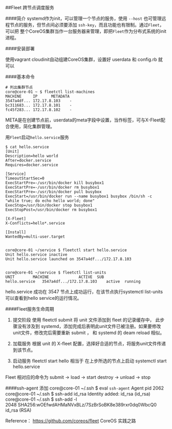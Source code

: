 ##Fleet 跨节点调度服务

####简介
systemd作为init，可以管理一个节点的服务，使用 `--host` 也可管理远程节点的服务，但节点间必须要添加 `ssh-key`，而且功能也有限制。通过`Fleet`，可以把 整个CoreOS集群当作一台服务器来管理，即把`Fleet`作为分布式系统的init进程。


####安装部署

使用vagrant cloudinit自动组建CoreOS集群，设置好 userdata 和 config.rb 就可以

####基本命令

	# 列出集群节点
	core@core-01 ~ $ fleetctl list-machines
	MACHINE		IP		METADATA
	3547a4df...	172.17.8.103	-
	bc311683...	172.17.8.101	-
	fc45f283...	172.17.8.102	-


META是在创建节点前，userdata的meta字段中设置，当作标签，可与X-Fleet配合使用，简化集群管理。


用`Fleet`启动`hello.service`服务

	$ cat hello.service
	[Unit]
	Description=hello world
	After=docker.service
	Requires=docker.service
	
	[Service]
	TimeoutStartSec=0
	ExecStartPre=-/usr/bin/docker kill busybox1
	ExecStartPre=-/usr/bin/docker rm busybox1
	ExecStartPre=-/usr/bin/docker pull busybox
	ExecStart=/usr/bin/docker run --name busybox1 busybox /bin/sh -c "while true; do echo hello world; done"
	ExecStop=/usr/bin/docker stop busybox1
	ExecStopPost=/usr/bin/docker rm busybox1
	
	[X-Fleet]
	X-Conflicts=hello*.service
	
	[Install]
	WantedBy=multi-user.target
	

	core@core-01 ~/service $ fleetctl start hello.service 
	Unit hello.service inactive
	Unit hello.service launched on 3547a4df.../172.17.8.103
 

	core@core-01 ~/service $ fleetctl list-units
	UNIT		MACHINE				ACTIVE	SUB
	hello.service	3547a4df.../172.17.8.103	active	running

hello.service 成功在 3547 节点上成功运行，在该节点执行systemctl list-units 可以查看到hello service的运行情况。

####Fleet服务生命周期

1. 提交阶段
使用 fleetctl submit 将 unit 文件添加到 fleet 的记录缓存中， 此步骤没有涉及到 systemd，添加完成后表明此unit文件已被注册。如果要修改unit文件，修改完后需要重新 submit ， 和 systemd 的 deam reload 相似。

2. 加载服务
根据 unit 的 X-fleet  配置，选择好合适的节点，将服务unit文件传递到该节点。

3. 启动服务
fleetctl start hello 相当于 在上步所选的节点上启动 systemctl start hello.service

Fleet 相对应的命令为
submit  -> load -> start 
destroy -> unload -> stop




####ssh-agent 添加
	core@core-01 ~/.ssh $ eval `ssh-agent`
	Agent pid 2062
	core@core-01 ~/.ssh $ ssh-add id_rsa
	Identity added: id_rsa (id_rsa)
	core@core-01 ~/.ssh $ ssh-add -l    
	2048 SHA256:wOEfwdAHMaNVxBLz/7SzBrSoBK8e389rxr0dq0WbcQ0 id_rsa (RSA)






Reference：
https://github.com/coreos/fleet
CoreOS 实践之路
